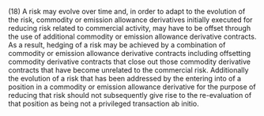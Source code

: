 (18) A risk may evolve over time and, in order to adapt to the evolution of the risk, commodity or emission allowance derivatives initially executed for reducing risk related to commercial activity, may have to be offset through the use of additional commodity or emission allowance derivative contracts. As a result, hedging of a risk may be achieved by a combination of commodity or emission allowance derivative contracts including offsetting commodity derivative contracts that close out those commodity derivative contracts that have become unrelated to the commercial risk. Additionally the evolution of a risk that has been addressed by the entering into of a position in a commodity or emission allowance derivative for the purpose of reducing that risk should not subsequently give rise to the re-evaluation of that position as being not a privileged transaction ab initio.